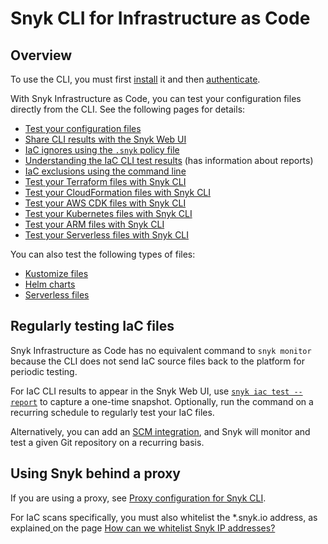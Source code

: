 # Snyk CLI for Infrastructure as Code

## Overview

To use the CLI, you must first [install](../../../snyk-cli/install-the-snyk-cli/) it and then [authenticate](../../../snyk-cli/commands/auth.md).

With Snyk Infrastructure as Code, you can test your configuration files directly from the CLI. See the following pages for details:

* [Test your configuration files](test-your-iac-files/)
* [Share CLI results with the Snyk Web UI](../share-cli-results-with-the-snyk-web-ui.md)
* [IaC ignores using the `.snyk` policy file](iac-ignores-using-the-.snyk-policy-file.md)
* [Understanding the IaC CLI test results](understanding-the-cli-test-output/) (has information about reports)
* [IaC exclusions using the command line](iac-exclusions-using-the-command-line.md)
* [Test your Terraform files with Snyk CLI](test-your-iac-files/test-your-terraform-files-with-snyk-cli.md)
* [Test your CloudFormation files with Snyk CLI](test-your-iac-files/test-your-cloudformation-files-with-snyk-cli.md)
* [Test your AWS CDK files with Snyk CLI](test-your-iac-files/test-your-aws-cdk-files-with-snyk-cli.md)
* [Test your Kubernetes files with Snyk CLI](test-your-iac-files/test-your-kubernetes-files-with-snyk-cli.md)
* [Test your ARM files with Snyk CLI](test-your-iac-files/test-your-arm-files-with-snyk-cli.md)
* [Test your Serverless files with Snyk CLI](test-your-iac-files/test-your-serverless-files-with-snyk-cli.md)

You can also test the following types of files:

* [Kustomize files](test-your-iac-files/test-your-kustomize-files-with-snyk-cli.md)
* [Helm charts](test-your-iac-files/test-your-helm-charts-with-snyk-cli.md)
* [Serverless files](test-your-iac-files/test-your-serverless-files-with-snyk-cli.md)

## Regularly testing IaC files

Snyk Infrastructure as Code has no equivalent command to `snyk monitor` because the CLI does not send IaC source files back to the platform for periodic testing.

For IaC CLI results to appear in the Snyk Web UI, use [`snyk iac test --report`](https://docs.snyk.io/products/snyk-infrastructure-as-code/share-cli-results-with-the-snyk-web-ui) to capture a one-time snapshot. Optionally, run the command on a recurring schedule to regularly test your IaC files.

Alternatively, you can add an [SCM integration](../../../integrations/git-repository-scm-integrations/), and Snyk will monitor and test a given Git repository on a recurring basis.

## Using Snyk behind a proxy

If you are using a proxy, see [Proxy configuration for Snyk CLI](../../../snyk-cli/configure-the-snyk-cli/proxy-configuration-for-snyk-cli.md).

For IaC scans specifically, you must also whitelist the \*.snyk.io address, as explained[ ](https://support.snyk.io/hc/en-us/articles/360002153077-How-can-we-whitelist-Snyk-IP-addresses-)on the page [How can we whitelist Snyk IP addresses?](https://support.snyk.io/hc/en-us/articles/360002153077-How-can-we-whitelist-Snyk-IP-addresses-)
